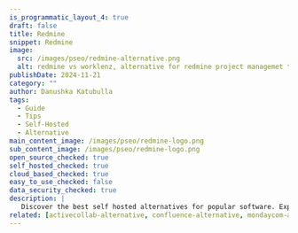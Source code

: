 ```yaml
---
is_programmatic_layout_4: true
draft: false
title: Redmine
snippet: Redmine
image:
  src: /images/pseo/redmine-alternative.png
  alt: redmine vs worklenz, alternative for redmine project managemet tool, task management, resource management, productivity, self-hosted
publishDate: 2024-11-21
category: ""
author: Danushka Katubulla
tags:
  - Guide
  - Tips
  - Self-Hosted
  - Alternative
main_content_image: /images/pseo/redmine-logo.png
sub_content_image: /images/pseo/redmine-logo.png
open_source_checked: true
self_hosted_checked: true
cloud_based_checked: true
easy_to_use_checked: false
data_security_checked: true
description: |
   Discover the best self hosted alternatives for popular software. Explore our comprehensive guides and find the perfect solution for your needs today.
related: [activecollab-alternative, confluence-alternative, mondaycom-alternative, githubprojects-alternative]
---
```

